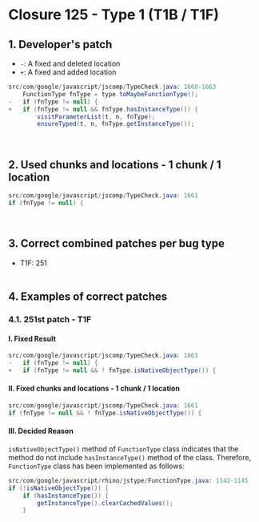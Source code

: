 # Closure 125 - Type 1 (T1B / T1F)

## 1. Developer's patch
* `-`: A fixed and deleted location
* `+`: A fixed and added location
```java
src/com/google/javascript/jscomp/TypeCheck.java: 1660-1663
    FunctionType fnType = type.toMaybeFunctionType();
-   if (fnType != null) {
+   if (fnType != null && fnType.hasInstanceType()) {
        visitParameterList(t, n, fnType);
        ensureTyped(t, n, fnType.getInstanceType());
```
<br>

## 2. Used chunks and locations - 1 chunk / 1 location
```java
src/com/google/javascript/jscomp/TypeCheck.java: 1661
if (fnType != null) {
```
<br>

## 3. Correct combined patches per bug type
* T1F: 251
<br><br>

## 4. Examples of correct patches
### 4.1. 251st patch - T1F
#### I. Fixed Result
```java
src/com/google/javascript/jscomp/TypeCheck.java: 1661
-   if (fnType != null) {
+   if (fnType != null && ! fnType.isNativeObjectType()) {
```

#### II. Fixed chunks and locations - 1 chunk / 1 location
```java
src/com/google/javascript/jscomp/TypeCheck.java: 1661
if (fnType != null && ! fnType.isNativeObjectType()) {
```

#### III. Decided Reason
```isNativeObjectType()``` method of ```FunctionType``` class indicates that the method do not include ```hasInstanceType()``` method of the class. Therefore, ```FunctionType``` class has been implemented as follows:
```java
src/com/google/javascript/rhino/jstype/FunctionType.java: 1142-1145
if (!isNativeObjectType()) {
    if (hasInstanceType()) {
        getInstanceType().clearCachedValues();
    }
```
<br><br>